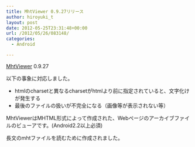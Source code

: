 ```yaml
---
title: MhtViewer 0.9.27リリース
author: hiroyuki_t
layout: post
date: 2012-05-25T23:31:48+00:00
url: /2012/05/26/083148/
categories:
  - Android

---
```

<a href="http://tflare.com/android/mhtviewer.html " target="_blank">MhtViewer</a> 0.9.27

以下の事象に対応しました。

  * htmlのcharsetと異なるcharsetがhtmlより前に指定されていると、文字化けが発生する
  * 最後のファイルの扱いが不完全になる（画像等が表示されない等）

MhtViewerはMHTML形式によって作成された、Webページのアーカイブファイルのビューアです。(Android2.2以上必須)
  
長文のmhtファイルを読むために作成されました。